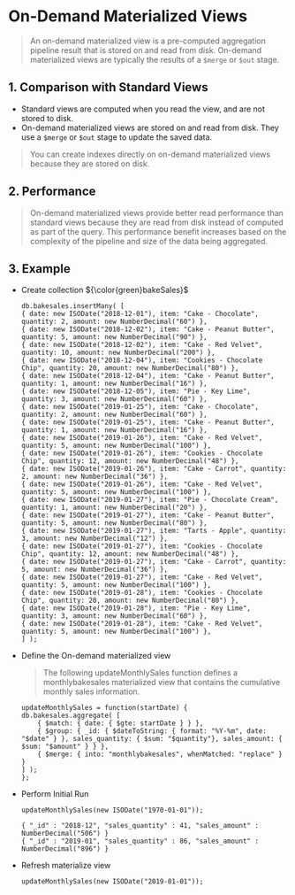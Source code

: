 # On-Demand Materialized Views

> An on-demand materialized view is a pre-computed aggregation pipeline result that is stored on and read from disk. On-demand materialized views are typically the results of a `$merge` or `$out` stage.

## 1. Comparison with Standard Views

- Standard views are computed when you read the view, and are not stored to disk.
- On-demand materialized views are stored on and read from disk. They use a `$merge` or `$out` stage to update the saved data.

> You can create indexes directly on on-demand materialized views because they are stored on disk.

## 2. Performance

> On-demand materialized views provide better read performance than standard views because they are read from disk instead of computed as part of the query. This performance benefit increases based on the complexity of the pipeline and size of the data being aggregated.

## 3. Example

- Create collection ${\color{green}bakeSales}$

    ```mongodb
    db.bakesales.insertMany( [
    { date: new ISODate("2018-12-01"), item: "Cake - Chocolate", quantity: 2, amount: new NumberDecimal("60") },
    { date: new ISODate("2018-12-02"), item: "Cake - Peanut Butter", quantity: 5, amount: new NumberDecimal("90") },
    { date: new ISODate("2018-12-02"), item: "Cake - Red Velvet", quantity: 10, amount: new NumberDecimal("200") },
    { date: new ISODate("2018-12-04"), item: "Cookies - Chocolate Chip", quantity: 20, amount: new NumberDecimal("80") },
    { date: new ISODate("2018-12-04"), item: "Cake - Peanut Butter", quantity: 1, amount: new NumberDecimal("16") },
    { date: new ISODate("2018-12-05"), item: "Pie - Key Lime", quantity: 3, amount: new NumberDecimal("60") },
    { date: new ISODate("2019-01-25"), item: "Cake - Chocolate", quantity: 2, amount: new NumberDecimal("60") },
    { date: new ISODate("2019-01-25"), item: "Cake - Peanut Butter", quantity: 1, amount: new NumberDecimal("16") },
    { date: new ISODate("2019-01-26"), item: "Cake - Red Velvet", quantity: 5, amount: new NumberDecimal("100") },
    { date: new ISODate("2019-01-26"), item: "Cookies - Chocolate Chip", quantity: 12, amount: new NumberDecimal("48") },
    { date: new ISODate("2019-01-26"), item: "Cake - Carrot", quantity: 2, amount: new NumberDecimal("36") },
    { date: new ISODate("2019-01-26"), item: "Cake - Red Velvet", quantity: 5, amount: new NumberDecimal("100") },
    { date: new ISODate("2019-01-27"), item: "Pie - Chocolate Cream", quantity: 1, amount: new NumberDecimal("20") },
    { date: new ISODate("2019-01-27"), item: "Cake - Peanut Butter", quantity: 5, amount: new NumberDecimal("80") },
    { date: new ISODate("2019-01-27"), item: "Tarts - Apple", quantity: 3, amount: new NumberDecimal("12") },
    { date: new ISODate("2019-01-27"), item: "Cookies - Chocolate Chip", quantity: 12, amount: new NumberDecimal("48") },
    { date: new ISODate("2019-01-27"), item: "Cake - Carrot", quantity: 5, amount: new NumberDecimal("36") },
    { date: new ISODate("2019-01-27"), item: "Cake - Red Velvet", quantity: 5, amount: new NumberDecimal("100") },
    { date: new ISODate("2019-01-28"), item: "Cookies - Chocolate Chip", quantity: 20, amount: new NumberDecimal("80") },
    { date: new ISODate("2019-01-28"), item: "Pie - Key Lime", quantity: 3, amount: new NumberDecimal("60") },
    { date: new ISODate("2019-01-28"), item: "Cake - Red Velvet", quantity: 5, amount: new NumberDecimal("100") },
    ] );
    ```

- Define the On-demand materialized view
  > The following updateMonthlySales function defines a monthlybakesales materialized view that contains the cumulative monthly sales information.

    ```mongodb
    updateMonthlySales = function(startDate) {
    db.bakesales.aggregate( [
        { $match: { date: { $gte: startDate } } },
        { $group: { _id: { $dateToString: { format: "%Y-%m", date: "$date" } }, sales_quantity: { $sum: "$quantity"}, sales_amount: { $sum: "$amount" } } },
        { $merge: { into: "monthlybakesales", whenMatched: "replace" } }
    ] );
    };
    ```

- Perform Initial Run
  ```mongodb
  updateMonthlySales(new ISODate("1970-01-01"));
  ```
  ```mongodb
  { "_id" : "2018-12", "sales_quantity" : 41, "sales_amount" : NumberDecimal("506") }
  { "_id" : "2019-01", "sales_quantity" : 86, "sales_amount" : NumberDecimal("896") }
  ```
- Refresh materialize view
  ```mongodb
  updateMonthlySales(new ISODate("2019-01-01"));
  ```
